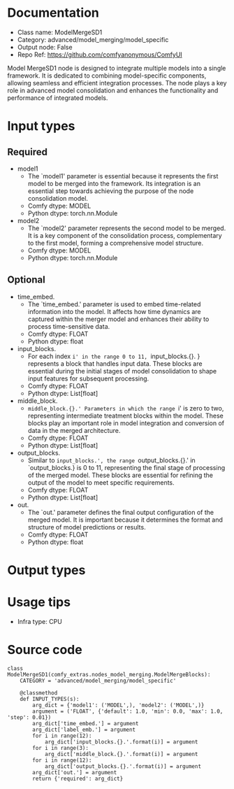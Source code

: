 # Documentation
- Class name: ModelMergeSD1
- Category: advanced/model_merging/model_specific
- Output node: False
- Repo Ref: https://github.com/comfyanonymous/ComfyUI

Model MergeSD1 node is designed to integrate multiple models into a single framework. It is dedicated to combining model-specific components, allowing seamless and efficient integration processes. The node plays a key role in advanced model consolidation and enhances the functionality and performance of integrated models.

# Input types
## Required
- model1
    - The `model1' parameter is essential because it represents the first model to be merged into the framework. Its integration is an essential step towards achieving the purpose of the node consolidation model.
    - Comfy dtype: MODEL
    - Python dtype: torch.nn.Module
- model2
    - The `model2' parameter represents the second model to be merged. It is a key component of the consolidation process, complementary to the first model, forming a comprehensive model structure.
    - Comfy dtype: MODEL
    - Python dtype: torch.nn.Module
## Optional
- time_embed.
    - The `time_embed.' parameter is used to embed time-related information into the model. It affects how time dynamics are captured within the merger model and enhances their ability to process time-sensitive data.
    - Comfy dtype: FLOAT
    - Python dtype: float
- input_blocks.
    - For each index `i' in the range 0 to 11, `input_blocks.{}. } represents a block that handles input data. These blocks are essential during the initial stages of model consolidation to shape input features for subsequent processing.
    - Comfy dtype: FLOAT
    - Python dtype: List[float]
- middle_block.
    - `middle_block.{}.' Parameters in which the range `i' is zero to two, representing intermediate treatment blocks within the model. These blocks play an important role in model integration and conversion of data in the merged architecture.
    - Comfy dtype: FLOAT
    - Python dtype: List[float]
- output_blocks.
    - Similar to `input_blocks.', the range `output_blocks.{}.' in `output_blocks.} is 0 to 11, representing the final stage of processing of the merged model. These blocks are essential for refining the output of the model to meet specific requirements.
    - Comfy dtype: FLOAT
    - Python dtype: List[float]
- out.
    - The `out.' parameter defines the final output configuration of the merged model. It is important because it determines the format and structure of model predictions or results.
    - Comfy dtype: FLOAT
    - Python dtype: float

# Output types

# Usage tips
- Infra type: CPU

# Source code
```
class ModelMergeSD1(comfy_extras.nodes_model_merging.ModelMergeBlocks):
    CATEGORY = 'advanced/model_merging/model_specific'

    @classmethod
    def INPUT_TYPES(s):
        arg_dict = {'model1': ('MODEL',), 'model2': ('MODEL',)}
        argument = ('FLOAT', {'default': 1.0, 'min': 0.0, 'max': 1.0, 'step': 0.01})
        arg_dict['time_embed.'] = argument
        arg_dict['label_emb.'] = argument
        for i in range(12):
            arg_dict['input_blocks.{}.'.format(i)] = argument
        for i in range(3):
            arg_dict['middle_block.{}.'.format(i)] = argument
        for i in range(12):
            arg_dict['output_blocks.{}.'.format(i)] = argument
        arg_dict['out.'] = argument
        return {'required': arg_dict}
```